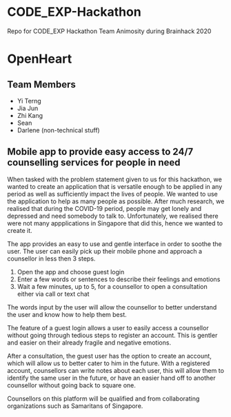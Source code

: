 # CODE_EXP-Hackathon
Repo for CODE_EXP Hackathon Team Animosity during Brainhack 2020 

# OpenHeart
## Team Members
- Yi Terng
- Jia Jun
- Zhi Kang
- Sean
- Darlene (non-technical stuff)
## Mobile app to provide easy access to 24/7 counselling services for people in need
When tasked with the problem statement given to us for this hackathon, we wanted to create an application that is versatile enough to be applied in any period as well as sufficiently impact the lives of people. We wanted to use the application to help as many people as possible. After much research, we realised that during the COVID-19 period, people may get lonely and depressed and need somebody to talk to. Unfortunately, we realised there were not many appplications in Singapore that did this, hence we wanted to create it. 

The app provides an easy to use and gentle interface in order to soothe the user. The user can easily pick up their mobile phone and approach a counsellor in less then 3 steps. 

1. Open the app and choose guest login
2. Enter a few words or sentences to describe their feelings and emotions
3. Wait a few minutes, up to 5, for a counsellor to open a consultation either via call or text chat

The words input by the user will allow the counsellor to better understand the user and know how to help them best. 

The feature of a guest login allows a user to easily access a counsellor without going through tedious steps to register an account. This is gentler and easier on their already fragile and negative emotions.

After a consultation, the guest user has the option to create an account, which will allow us to better cater to him in the future. With a registered account, counsellors can write notes about each user, this will allow them to identify the same user in the future, or have an easier hand off to another counsellor without going back to square one.

Counsellors on this platform will be qualified and from collaborating organizations such as Samaritans of Singapore.